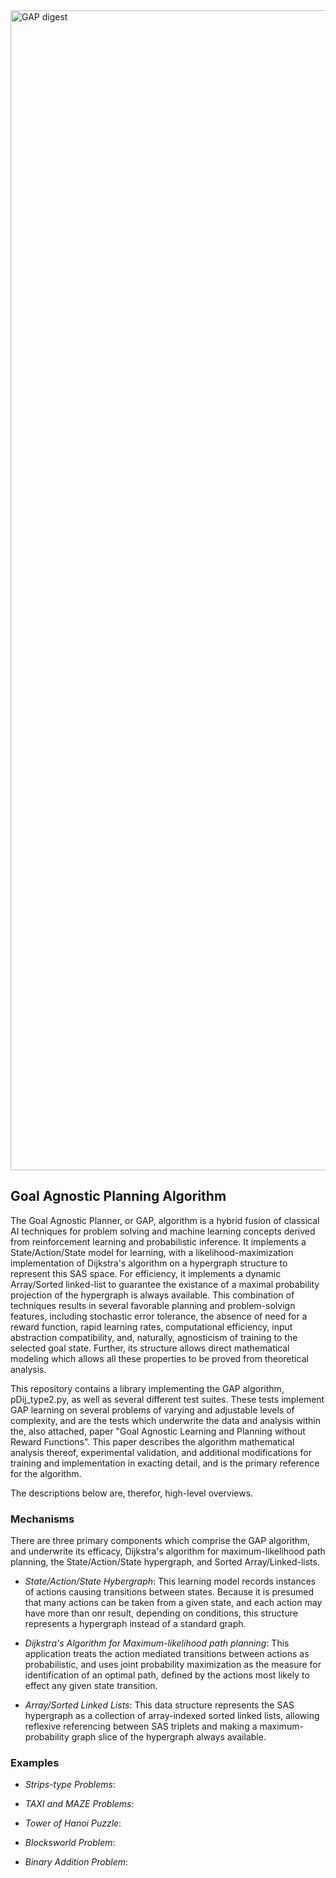 <img width="2776" height="1856" alt="GAP digest" src="https://github.com/user-attachments/assets/70d17bf5-a66d-4c5f-bc38-d010ff007cd6" />

<h2>Goal Agnostic Planning Algorithm</h2>

The Goal Agnostic Planner, or GAP, algorithm is a hybrid fusion of classical AI techniques for problem solving and machine learning concepts derived from reinforcement learning and probabilistic inference. It implements a State/Action/State model for learning, with a likelihood-maximization implementation of Dijkstra's algorithm on a hypergraph structure to represent this SAS space. For efficiency, it implements a dynamic Array/Sorted linked-list to guarantee the existance of a maximal probability projection of the hypergraph is always available. This combination of techniques results in several favorable planning and problem-solvign features, including stochastic error tolerance, the absence of need for a reward function, rapid learning rates, computational efficiency, input abstraction compatibility, and, naturally, agnosticism of training to the selected goal state. Further, its structure allows direct mathematical modeling which allows all these properties to be proved from theoretical analysis.

This repository contains a library implementing the GAP algorithm, pDij_type2.py, as well as several different test suites. These tests implement GAP learning on several problems of varying and adjustable levels of complexity, and are the tests which underwrite the data and analysis within the, also attached, paper "Goal Agnostic Learning and Planning without Reward Functions". This paper describes the algorithm mathematical analysis thereof, experimental validation, and additional modifications for training and implementation in exacting detail, and is the primary reference for the algorithm.

The descriptions below are, therefor, high-level overviews.

<h3>Mechanisms</h3>
There are three primary components which comprise the GAP algorithm, and underwrite its efficacy, Dijkstra's algorithm for maximum-likelihood path planning, the State/Action/State hypergraph, and Sorted Array/Linked-lists.

- _State/Action/State Hybergraph_: This learning model records instances of actions causing transitions between states. Because it is presumed that many actions can be taken from a given state, and each action may have more than onr result, depending on conditions, this structure represents a hypergraph instead of a standard graph.

- _Dijkstra's Algorithm for Maximum-likelihood path planning_: This application treats the action mediated transitions between actions as probabilistic, and uses joint probability maximization as the measure for identification of an optimal path, defined by the actions most likely to effect any given state transition.

- _Array/Sorted Linked Lists_: This data structure represents the SAS hypergraph as a collection of array-indexed sorted linked lists, allowing reflexive referencing between SAS triplets and making a maximum-probability graph slice of the hypergraph always available.

<h3>Examples</h3>

- _Strips-type Problems_:

- _TAXI and MAZE Problems_:

- _Tower of Hanoi Puzzle_:

- _Blocksworld Problem_:

- _Binary Addition Problem_:







